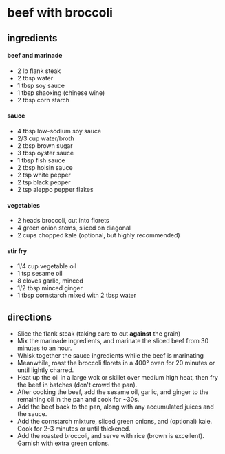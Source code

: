 # beef with broccoli
## ingredients

#### beef and marinade
- 2 lb flank steak
- 2 tbsp water
- 1 tbsp soy sauce
- 1 tbsp shaoxing (chinese wine)
- 2 tbsp corn starch

#### sauce
- 4 tbsp low-sodium soy sauce
- 2/3 cup water/broth
- 2 tbsp brown sugar
- 3 tbsp oyster sauce
- 1 tbsp fish sauce
- 2 tbsp hoisin sauce
- 2 tsp white pepper
- 2 tsp black pepper
- 2 tsp aleppo pepper flakes

#### vegetables
- 2 heads broccoli, cut into florets
- 4 green onion stems, sliced on diagonal
- 2 cups chopped kale (optional, but highly recommended)

#### stir fry
- 1/4 cup vegetable oil
- 1 tsp sesame oil
- 8 cloves garlic, minced
- 1/2 tbsp minced ginger
- 1 tbsp cornstarch mixed with 2 tbsp water

## directions
- Slice the flank steak (taking care to cut **against** the grain)
- Mix the marinade ingredients, and marinate the sliced beef from 30 minutes to
  an hour.
- Whisk together the sauce ingredients while the beef is marinating
- Meanwhile, roast the broccoli florets in a 400° oven for 20 minutes or until
  lightly charred.
- Heat up the oil in a large wok or skillet over medium high heat, then fry the
  beef in batches (don't crowd the pan).
- After cooking the beef, add the sesame oil, garlic, and ginger to the
  remaining oil in the pan and cook for ~30s.
- Add the beef back to the pan, along with any accumulated juices and the sauce.
- Add the cornstarch mixture, sliced green onions, and (optional) kale. Cook for
  2-3 minutes or until thickened.
- Add the roasted broccoli, and serve with rice (brown is excellent). Garnish with extra green onions.
